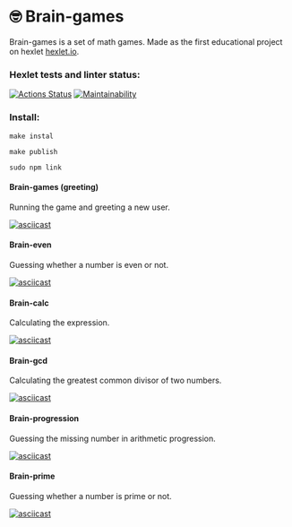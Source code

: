 # 🤓 Brain-games

Brain-games is a set of math games.
Made as the first educational project on hexlet [hexlet.io](https://hexlet.io).

### Hexlet tests and linter status:
[![Actions Status](https://github.com/MaryVanna/frontend-project-44/workflows/hexlet-check/badge.svg)](https://github.com/MaryVanna/frontend-project-44/actions)
[![Maintainability](https://api.codeclimate.com/v1/badges/9572311b2cb1bfcaaff3/maintainability)](https://codeclimate.com/github/MaryVanna/frontend-project-44/maintainability)


### Install:

`make instal`

`make publish`

`sudo npm link`



#### Brain-games (greeting)

Running the game and greeting a new user.

[![asciicast](https://asciinema.org/a/TJ5g2brO7uDn8PwcnRWRpZLdL.svg)](https://asciinema.org/a/TJ5g2brO7uDn8PwcnRWRpZLdL)


#### Brain-even

Guessing whether a number is even or not.

[![asciicast](https://asciinema.org/a/Rnv684VsL4oNpmXdjVuOG7GsP.svg)](https://asciinema.org/a/Rnv684VsL4oNpmXdjVuOG7GsP)


#### Brain-calc

Calculating the expression.

[![asciicast](https://asciinema.org/a/78zn7NKGwFdSFLyE1Rx0FoJQL.svg)](https://asciinema.org/a/78zn7NKGwFdSFLyE1Rx0FoJQL)


#### Brain-gcd

Calculating the greatest common divisor of two numbers.

[![asciicast](https://asciinema.org/a/vUXtMUsVNofA8NxlPFFkFWWty.svg)](https://asciinema.org/a/vUXtMUsVNofA8NxlPFFkFWWty)


#### Brain-progression

Guessing the missing number in arithmetic progression.

[![asciicast](https://asciinema.org/a/JI3VtDM48BKoWVb0yLktotcjo.svg)](https://asciinema.org/a/JI3VtDM48BKoWVb0yLktotcjo)


#### Brain-prime

Guessing whether a number is prime or not.

[![asciicast](https://asciinema.org/a/mw8WFp1VfARUFtLDt6E7UACnl.svg)](https://asciinema.org/a/mw8WFp1VfARUFtLDt6E7UACnl)
